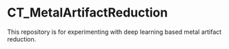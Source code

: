 # CT_MetalArtifactReduction
This repository is for experimenting with deep learning based metal artifact reduction.
